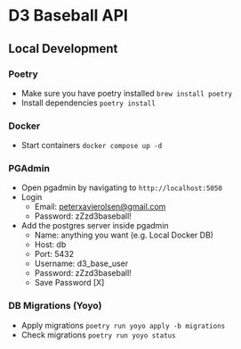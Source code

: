 # D3 Baseball API

## Local Development

### Poetry
- Make sure you have poetry installed `brew install poetry`
- Install dependencies `poetry install`

### Docker
- Start containers `docker compose up -d`

### PGAdmin
- Open pgadmin by navigating to `http://localhost:5050`
- Login
    - Email: peterxavierolsen@gmail.com
    - Password: zZzd3baseball!
- Add the postgres server inside pgadmin
    - Name: anything you want (e.g. Local Docker DB)
    - Host: db
    - Port: 5432
    - Username: d3_base_user
    - Password: zZzd3baseball!
    - Save Password [X]

### DB Migrations (Yoyo)
- Apply migrations `poetry run yoyo apply -b migrations`
- Check migrations `poetry run yoyo status`